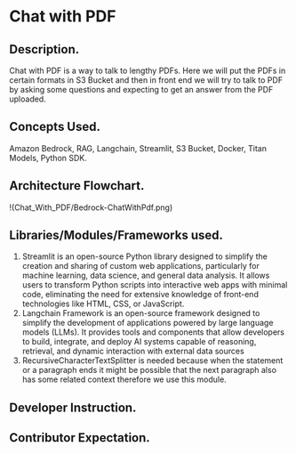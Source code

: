 # Chat with PDF 

## Description.
Chat with PDF is a way to talk to lengthy PDFs. Here we will put the PDFs in certain formats in S3 Bucket and then in front end we will try to talk to PDF by asking some questions and expecting to get an answer from the PDF uploaded. 

## Concepts Used. 
Amazon Bedrock, RAG, Langchain, Streamlit, S3 Bucket, Docker, Titan Models, Python SDK. 

## Architecture Flowchart. 
!(Chat_With_PDF/Bedrock-ChatWithPdf.png)

## Libraries/Modules/Frameworks used. 
1. Streamlit is an open-source Python library designed to simplify the creation and sharing of custom web applications, particularly for machine learning, data science, and general data analysis. It allows users to transform Python scripts into interactive web apps with minimal code, eliminating the need for extensive knowledge of front-end technologies like HTML, CSS, or JavaScript. 
2. Langchain Framework is an open-source framework designed to simplify the development of applications powered by large language models (LLMs). It provides tools and components that allow developers to build, integrate, and deploy AI systems capable of reasoning, retrieval, and dynamic interaction with external data sources
3. RecursiveCharacterTextSplitter is needed because when the statement or a paragraph ends it might be possible that the next paragraph also has some related context therefore we use this module. 

## Developer Instruction. 

## Contributor Expectation. 
